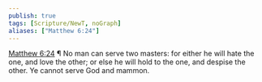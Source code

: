```yaml
---
publish: true
tags: [Scripture/NewT, noGraph]
aliases: ["Matthew 6:24"]
---
```

[Matthew 6:24](https://churchofjesuschrist.org/study/scriptures/nt/matt/6?lang=eng&id=p24#p24) ¶ No man can serve two masters: for either he will hate the one, and love the other; or else he will hold to the one, and despise the other. Ye cannot serve God and mammon.

